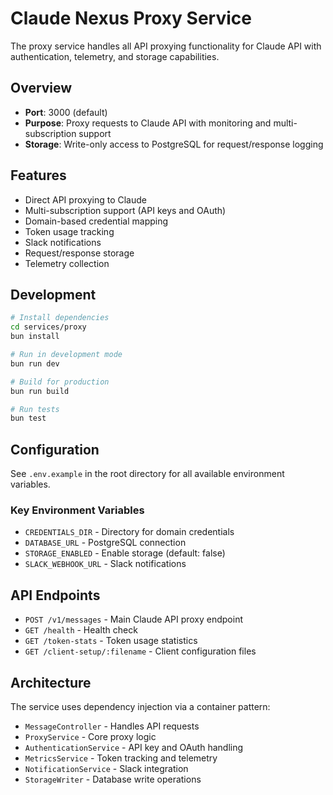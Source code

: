 # Claude Nexus Proxy Service

The proxy service handles all API proxying functionality for Claude API with authentication, telemetry, and storage capabilities.

## Overview

- **Port**: 3000 (default)
- **Purpose**: Proxy requests to Claude API with monitoring and multi-subscription support
- **Storage**: Write-only access to PostgreSQL for request/response logging

## Features

- Direct API proxying to Claude
- Multi-subscription support (API keys and OAuth)
- Domain-based credential mapping
- Token usage tracking
- Slack notifications
- Request/response storage
- Telemetry collection

## Development

```bash
# Install dependencies
cd services/proxy
bun install

# Run in development mode
bun run dev

# Build for production
bun run build

# Run tests
bun test
```

## Configuration

See `.env.example` in the root directory for all available environment variables.

### Key Environment Variables

- `CREDENTIALS_DIR` - Directory for domain credentials
- `DATABASE_URL` - PostgreSQL connection
- `STORAGE_ENABLED` - Enable storage (default: false)
- `SLACK_WEBHOOK_URL` - Slack notifications

## API Endpoints

- `POST /v1/messages` - Main Claude API proxy endpoint
- `GET /health` - Health check
- `GET /token-stats` - Token usage statistics
- `GET /client-setup/:filename` - Client configuration files

## Architecture

The service uses dependency injection via a container pattern:

- `MessageController` - Handles API requests
- `ProxyService` - Core proxy logic
- `AuthenticationService` - API key and OAuth handling
- `MetricsService` - Token tracking and telemetry
- `NotificationService` - Slack integration
- `StorageWriter` - Database write operations
